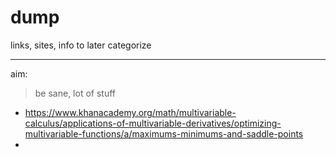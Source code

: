 # dump

links, sites, info to later categorize

---
aim:

> be sane, lot of stuff

- https://www.khanacademy.org/math/multivariable-calculus/applications-of-multivariable-derivatives/optimizing-multivariable-functions/a/maximums-minimums-and-saddle-points
- 